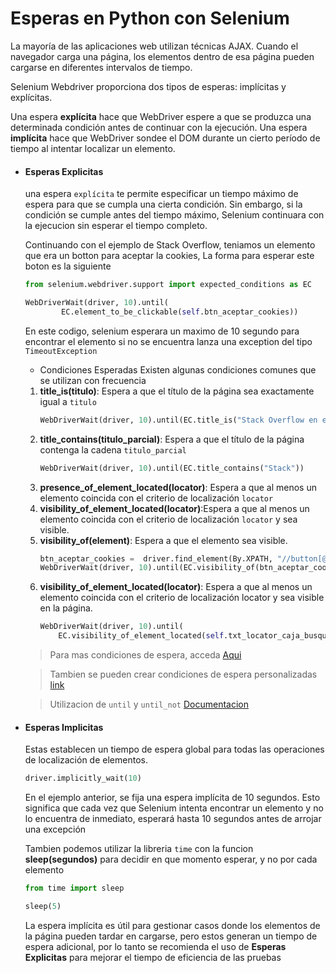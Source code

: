 # Esperas en Python con Selenium
    
La mayoría de las aplicaciones web utilizan técnicas AJAX. Cuando el navegador carga una página, los elementos dentro de esa página pueden cargarse en diferentes intervalos de tiempo.


Selenium Webdriver proporciona dos tipos de esperas: implícitas y explícitas.

Una espera **explícita** hace que WebDriver espere a que se produzca una determinada condición antes de continuar con la ejecución.
Una espera **implícita** hace que WebDriver sondee el DOM durante un cierto período de tiempo al intentar localizar un elemento.


- #### Esperas Explicitas
    una espera ``explícita`` te permite especificar un tiempo máximo de espera para que se cumpla una cierta condición. Sin embargo, si la condición se cumple antes del tiempo máximo, Selenium continuara con la ejecucion sin esperar el tiempo completo.

    Continuando con el ejemplo de Stack Overflow, teniamos un elemento que era un botton para aceptar la cookies, La forma para esperar este boton es la siguiente

    ```python
    from selenium.webdriver.support import expected_conditions as EC

    WebDriverWait(driver, 10).until(
            EC.element_to_be_clickable(self.btn_aceptar_cookies))
    ```
    En este codigo, selenium esperara un maximo de 10 segundo para encontrar el elemento
    si no se encuentra lanza una exception del tipo ``TimeoutException``

    - Condiciones Esperadas
    Existen algunas condiciones comunes que se utilizan con frecuencia

    1. **title_is(titulo)**: Espera a que el título de la página sea exactamente igual a ``titulo``
        ```python
        WebDriverWait(driver, 10).until(EC.title_is("Stack Overflow en español"))
        ```
    2. **title_contains(titulo_parcial)**: Espera a que el título de la página contenga la cadena `titulo_parcial`
        ```python
        WebDriverWait(driver, 10).until(EC.title_contains("Stack"))
        ```
    3. **presence_of_element_located(locator)**: Espera a que al menos un elemento coincida con el criterio de localización ``locator``
    4. **visibility_of_element_located(locator)**:Espera a que al menos un elemento coincida con el criterio de localización ``locator`` y sea visible.
    5. **visibility_of(element)**: Espera a que el elemento sea visible.
        ```python
        btn_aceptar_cookies =  driver.find_element(By.XPATH, "//button[@id='onetrust-accept-btn-handler']")
        WebDriverWait(driver, 10).until(EC.visibility_of(btn_aceptar_cookies))
        ```
    6. **visibility_of_element_located(locator)**: Espera a que al menos un elemento coincida con el criterio de localización locator y sea visible en la página.
        ```python
        WebDriverWait(driver, 10).until(
            EC.visibility_of_element_located(self.txt_locator_caja_busqueda))
        ```
    > Para mas condiciones de espera, acceda [Aqui](https://selenium-python.readthedocs.io/api.html#module-selenium.webdriver.support.expected_conditions)

    > Tambien se pueden crear condiciones de espera personalizadas [link](https://selenium-python.readthedocs.io/waits.html#explicit-waits) 

    > Utilizacion de ``until`` y ``until_not`` [Documentacion](https://selenium-python.readthedocs.io/api.html#module-selenium.webdriver.support.wait)



- #### Esperas Implicitas
    Estas establecen un tiempo de espera global para todas las operaciones de localización de elementos.

    ```python
    driver.implicitly_wait(10)
    ```
    En el ejemplo anterior, se fija una espera implícita de 10 segundos. Esto significa que cada vez que Selenium intenta encontrar un elemento y no lo encuentra de inmediato, esperará hasta 10 segundos antes de arrojar una excepción 

    Tambien podemos utilizar la libreria `time` con la funcion **sleep(segundos)**
    para decidir en que momento esperar, y no por cada elemento
    ```python
    from time import sleep

    sleep(5)
    ```

    La espera implícita es útil para gestionar casos donde los elementos de la página pueden tardar en cargarse, pero estos generan un tiempo de espera adicional, por lo tanto se recomienda el uso de **Esperas Explicitas** para mejorar el tiempo de eficiencia de las pruebas